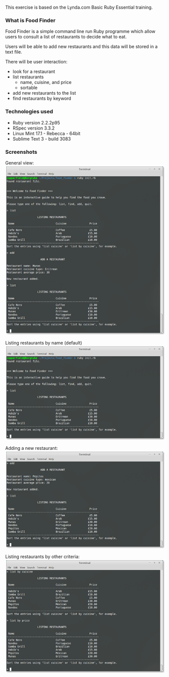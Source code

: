 This exercise is based on the Lynda.com Basic Ruby Essential training.

### What is Food Finder

Food Finder is a simple command line run Ruby programme which allow users to consult a list of restaurants to decide what to eat. 

Users will be able to add new restaurants and this data will be stored in a text file.

There will be user interaction: 
  * look for a restaurant
  * list restaurants
    * name, cuisine, and price
    * sortable
  * add new restaurants to the list
  * find restaurants by keyword

### Technologies used

  * Ruby version 2.2.2p95
  * RSpec version 3.3.2
  * Linux Mint 17.1 - Rebecca - 64bit
  * Sublime Text 3 - build 3083

### Screenshots

General view:
![image](https://raw.githubusercontent.com/charlesdebarros/Food-Finder/master/lib/support/food_finder_1.png)

Listing restaurants by name (default)
![image](https://raw.githubusercontent.com/charlesdebarros/Food-Finder/master/lib/support/food_finder_list.png)

Adding a new restaurant:
![image](https://raw.githubusercontent.com/charlesdebarros/Food-Finder/master/lib/support/food_finder_add.png)

Listing restaurants by other criteria:
![image](https://raw.githubusercontent.com/charlesdebarros/Food-Finder/master/lib/support/food_finder_list_by.png)
